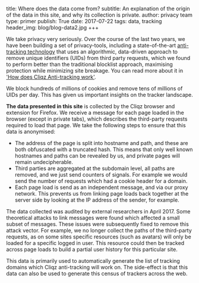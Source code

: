 title: Where does the data come from?
subtitle: An explanation of the origin of the data in this site, and why its collection is private.
author: privacy team
type: primer
publish: True
date: 2017-07-22
tags: data, tracking
header_img: blog/blog-data2.jpg
+++

We take privacy very seriously. Over the course of the last
two years, we have been building a set of privacy-tools,
including a state-of-the-art [anti-tracking technology](https://static.cliqz.com/wp-content/uploads/2016/07/Cliqz-Studie-Tracking-the-Trackers.pdf)
that uses an algorithmic, data-driven approach to remove
unique identifiers (UIDs) from third party requests, which
we found to perform better than the traditional blocklist
approach, maximising protection while minimizing site breakage.
You can read more about it in
['How does Cliqz Anti-tracking work'](/blog/how_cliqz_antitracking_protects_users.html).

We block hundreds of millions of cookies and remove
tens of millions of UIDs per day. This has given us important
insights on the tracker landscape.


**The data presented in this site** is collected by the Cliqz browser
and extension for Firefox. We receive a message for each page
loaded in the browser (except in private tabs), which describes
the third-party requests required to load that page. We take the
following steps to ensure that this data is anonymised:

- The address of the page is split into hostname and path, and
these are both obfuscated with a truncated hash. This means
that only well known hostnames and paths can be revealed by us,
and private pages will remain undecipherable.
- Third parties are aggregated at the subdomain level, all
paths are removed, and we just send counters of signals.
For example we would send the number of requests which
had a cookie header for a domain.
- Each page load is send as an independent message, and via
our proxy network. This prevents us from linking page loads
back together at the server side by looking at the
IP address of the sender, for example.

The data collected was audited by external researchers
in April 2017. Some theoretical attacks to link messages
were found which affected a small subset of messages.
These issues were subsequently fixed to remove this
attack vector. For example, we no longer collect the paths
of the third-party requests, as on some sites specific
resources (such as avatars) will only be loaded for a
specific logged in user. This resource could then be
tracked across page loads to build a partial user history
for this particular site.

This data is primarily used to automatically generate
the list of tracking domains which Cliqz anti-tracking
will work on. The side-effect is that this data can
also be used to generate this census of trackers across the web.